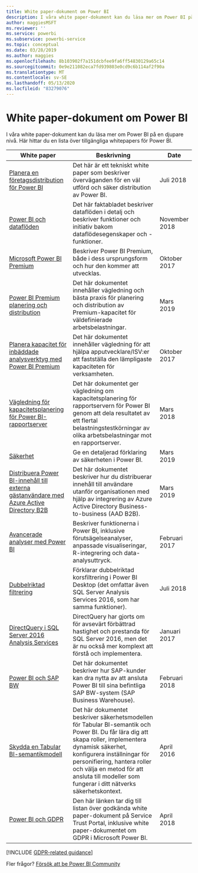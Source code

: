 ```yaml
---
title: White paper-dokument om Power BI
description: I våra white paper-dokument kan du läsa mer om Power BI på en djupare nivå.
author: maggiesMSFT
ms.reviewer: ''
ms.service: powerbi
ms.subservice: powerbi-service
ms.topic: conceptual
ms.date: 03/28/2019
ms.author: maggies
ms.openlocfilehash: 8b103902f7a151dcbfee9fa6ff54830129a65c14
ms.sourcegitcommit: 0e9e211082eca7fd939803e0cd9c6b114af2f90a
ms.translationtype: MT
ms.contentlocale: sv-SE
ms.lasthandoff: 05/13/2020
ms.locfileid: "83279076"
---
```

# <a name="whitepapers-for-power-bi"></a>White paper-dokument om Power BI

I våra white paper-dokument kan du läsa mer om Power BI på en djupare nivå. Här hittar du en lista över tillgängliga whitepapers för Power BI.

| White paper | Beskrivning | Date |
| --- | --- | --- |
| [Planera en företagsdistribution för Power BI](https://go.microsoft.com/fwlink/?linkid=2057861) |Det här är ett tekniskt white paper som beskriver överväganden för en väl utförd och säker distribution av Power BI. | Juli 2018 |
| [Power BI och dataflöden](https://go.microsoft.com/fwlink/?linkid=2034388&clcid=0x409)| Det här faktabladet beskriver dataflöden i detalj och beskriver funktioner och initiativ bakom dataflödesegenskaper och -funktioner. | November 2018 |
| [Microsoft Power BI Premium](https://aka.ms/pbipremiumwhitepaper) |Beskriver Power BI Premium, både i dess ursprungsform och hur den kommer att utvecklas. | Oktober 2017 |
| [Power BI Premium planering och distribution](whitepaper-powerbi-premium-deployment.md)| Det här dokumentet innehåller vägledning och bästa praxis för planering och distribution av Premium-kapacitet för väldefinierade arbetsbelastningar.| Mars 2019 |
| [Planera kapacitet för inbäddade analysverktyg med Power BI Premium](https://aka.ms/pbiewhitepaper) |Det här dokumentet innehåller vägledning för att hjälpa apputvecklare/ISV:er att fastställa den lämpligaste kapaciteten för verksamheten. | Oktober 2017 |
| [Vägledning för kapacitetsplanering för Power BI-rapportserver](../report-server/capacity-planning.md) |Det här dokumentet ger vägledning om kapacitetsplanering för rapportservern för Power BI genom att dela resultatet av ett flertal belastningstestkörningar av olika arbetsbelastningar mot en rapportserver. | Mars 2018 |
| [Säkerhet](../admin/service-admin-power-bi-security.md) |Ge en detaljerad förklaring av säkerheten i Power BI. | Mars 2019 |
| [Distribuera Power BI-innehåll till externa gästanvändare med Azure Active Directory B2B](../guidance/whitepaper-azure-b2b-power-bi.md)|Det här dokumentet beskriver hur du distribuerar innehåll till användare utanför organisationen med hjälp av integrering av Azure Active Directory Business-to-business (AAD B2B).| Mars 2019 |
| [Avancerade analyser med Power BI](https://info.microsoft.com/advanced-analytics-with-power-bi.html?Is=Website) |Beskriver funktionerna i Power BI, inklusive förutsägelseanalyser, anpassade visualiseringar, R-integrering och data-analysuttryck. | Februari 2017 |
| [Dubbelriktad filtrering](../transform-model/desktop-bidirectional-filtering.md) |Förklarar dubbelriktad korsfiltrering i Power BI Desktop (det omfattar även SQL Server Analysis Services 2016, som har samma funktioner). | Juli 2018 |
| [DirectQuery i SQL Server 2016 Analysis Services](https://blogs.msdn.microsoft.com/analysisservices/2017/04/06/directquery-in-sql-server-2016-analysis-services-whitepaper/) |DirectQuery har gjorts om för avsevärt förbättrad hastighet och prestanda för SQL Server 2016, men det är nu också mer komplext att förstå och implementera. | Januari 2017 |
| [Power BI och SAP BW](https://aka.ms/powerbiandsapbw)| Det här dokumentet beskriver hur SAP-kunder kan dra nytta av att ansluta Power BI till sina befintliga SAP BW-system (SAP Business Warehouse).| Februari 2018 |
| [Skydda en Tabular BI-semantikmodell](https://download.microsoft.com/download/D/2/0/D20E1C5F-72EA-4505-9F26-FEF9550EFD44/Securing%20the%20Tabular%20BI%20Semantic%20Model.docx) |Det här dokumentet beskriver säkerhetsmodellen för Tabular BI-semantik och Power BI. Du får lära dig att skapa roller, implementera dynamisk säkerhet, konfigurera inställningar för personifiering, hantera roller och välja en metod för att ansluta till modeller som fungerar i ditt nätverks säkerhetskontext. | April 2016 |
| [Power BI och GDPR](https://aka.ms/power-bi-gdpr-whitepaper)| Den här länken tar dig till listan över godkända white paper-dokument på Service Trust Portal, inklusive white paper-dokumentet om GDPR i Microsoft Power BI. | April 2018 |

[!INCLUDE [GDPR-related guidance](../includes/gdpr-hybrid-note.md)]

Fler frågor? [Försök att be Power BI Community](https://community.powerbi.com/)
